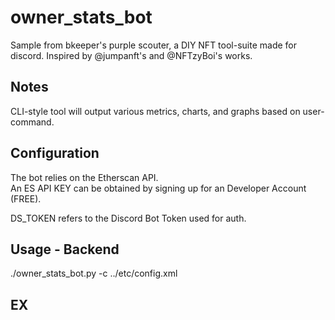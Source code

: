 # owner_stats_bot

Sample from bkeeper's purple scouter, a DIY NFT tool-suite made for discord.
Inspired by @jumpanft's and @NFTzyBoi's works.

## Notes

CLI-style tool will output various metrics, charts, and graphs based on user-command.<br>


## Configuration

The bot relies on the Etherscan API.<br>
An ES API KEY can be obtained by signing up for an Developer Account (FREE).<br>

DS_TOKEN refers to the Discord Bot Token used for auth.<br>

## Usage - Backend
./owner_stats_bot.py -c ../etc/config.xml

## EX
<p align="center" width="50%">
  <img src="">
</p>

